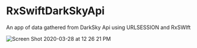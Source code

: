# RxSwiftDarkSkyApi
An app of data gathered from DarkSky Api using URLSESSION and RxSWIft


![Screen Shot 2020-03-28 at 12 26 21 PM](https://user-images.githubusercontent.com/25472553/77829494-7b38bf80-70f0-11ea-99a2-02a3ff2ece7a.png)
